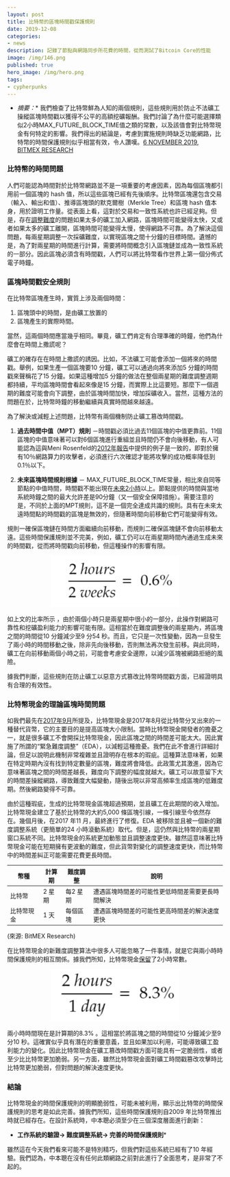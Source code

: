 ```yaml
---
layout: post
title: 比特幣的區塊時間戳保護規則
date: 2019-12-08
categories:
- news
description: 記錄了節點與網路同步所花費的時間，從而測試了Bitcoin Core的性能
image: /img/146.png
published: true
hero_image: /img/hero.png
tags:
- cypherpunks
---
```


* *摘要：** 我們檢查了比特幣鮮為人知的兩個規則，這些規則用於防止不法礦工操縱區塊時間戳以獲得不公平的高額挖礦報酬。我們討論了為什麼可能選擇類似2小時MAX_FUTURE_BLOCK_TIME值之類的常數，以及該值會對比特幣現金有何特定的影響。我們得出的結論是，考慮到實施規則時缺乏功能網路，比特幣的時間保護規則似乎相當有效，令人讚嘆。[6 NOVEMBER 2019](https://blog.bitmex.com/zh_cn-bitcoins-block-timestamp-protection-rules/), [BITMEX RESEARCH](https://blog.bitmex.com/author/bitmex-research/)

### 比特幣的時間問題

人們可能認為時間對於比特幣網路並不是一項重要的考慮因素，因為每個區塊都引用前一個區塊的 hash 值，所以這些區塊已經有先後順序。比特幣區塊還包含交易（輸入、輸出和值）、推導區塊頭的默克爾樹（Merkle Tree）和區塊 hash 值本身，用於證明工作量。從表面上看，這對於交易和一致性系統也許已經足夠。但是，存在[調整難度](https://blog.bitmex.com/mining-incentives-part-1-the-difficulty-adjustment-and-mining-profits/)的問題如果太多的礦工加入網路，區塊時間可能變得太快，又或者如果太多的礦工離開，區塊時間可能變得太慢，使得網路不可靠。為了解決這個問題，每兩星期調整一次採礦難度，以實現區塊之間十分鐘的目標時間。遺憾的是，為了對兩星期的時間進行計算，需要將時間概念引入區塊鏈並成為一致性系統的一部分。因此區塊必須含有時間戳，人們可以將比特幣看作世界上第一個分佈式電子時鐘。

### 區塊時間戳安全規則

在比特幣區塊產生時，實質上涉及兩個時間：

1. 區塊頭中的時間，是由礦工放置的
2. 區塊產生的實際時間。

當然，這兩個時間應當幾乎相同。畢竟，礦工們肯定有合理準確的時鐘，他們為什麼會在時間上撒謊呢？

礦工的確存在在時間上撒謊的誘因。比如，不法礦工可能會添加一個將來的時間戳。舉例，如果生產一個區塊要10 分鐘，礦工可以通過向將來添加5 分鐘的時間戳來聲稱花了15 分鐘。如果這種增加5 分鐘的做法在整個兩星期的難度調整週期都持續，平均區塊時間會看起來像是15 分鐘，而實際上比這要短。那麼下一個週期的難度可能會向下調整，由於區塊時間加快，增加採礦收入。當然，這種方法的問題在於，比特幣時鐘的移動繼續與真實時間越來越遠。

為了解決或減輕上述問題，比特幣有兩個機制防止礦工篡改時間戳。

1. **過去時間中值（MPT）規則** －時間戳必須比過去11個區塊的中值更靠前。11個區塊的中值意味著可以對6個區塊進行重組並且時間仍不會向後移動，有人可能認為這與Meni Rosenfeld的[2012年報告](https://bitcoil.co.il/Doublespend.pdf)中提供的例子是一致的，即對於擁有10％網路算力的攻擊者，必須進行六次確認才能將攻擊的成功概率降低到0.1％以下。

1. **未來區塊時間規則根據** － MAX_FUTURE_BLOCK_TIME常量，相比來自同等節點的中值時間，時間戳不能出現在[未來2小時](https://github.com/bitcoin/bitcoin/blob/4daadce36cfe9baa63c4d7d70de027add03a00df/src/chain.h#L22)以上。節點提供的時間與當地系統時鐘之間的最大允許差是90分鐘（又一個安全保障措施）。需要注意的是，不同於上面的MPT規則，這不是一個完全達成共識的規則。具有在未來太遠時間點的時間戳的區塊是無效的，但隨著時間向前移動它們可能變得有效。

規則一確保區塊鏈在時間方面繼續向前移動，而規則二確保區塊鏈不會向前移動太遠。這些時間保護規則並不完美，例如，礦工仍可以在兩星期時間內通過生成未來的時間戳，從而將時間戳向前移動，但這種操作的影響有限。

<div align="center"><img width="300" src="/img/144.png"/></div>

如上文的比率所示 ，由於兩個小時只是兩星期中很小的一部分，此操作對網路可靠性和挖礦盈利能力的影響可能有限。這相當於在難度調整後的兩星期內，將區塊之間的時間從10 分鐘減少至9 分54 秒。而且，它只是一次性變動，因為一旦發生了兩小時的時間移動之後，除非先向後移動，否則無法再次發生前移。與此同時，礦工在向前移動兩個小時之前，可能會考慮安全邊際，以減少區塊被網路拒絕的風險。

據我們判斷，這些規則在防止礦工以惡意方式篡改比特幣時間戳方面，已經證明具有合理的有效性。

### 比特幣現金的理論區塊時間問題

如我們最先在[2017年9月](https://blog.bitmex.com/bitcoin-cash-potential-price-implications-of-investment-flow-data-2/)所提及，比特幣現金是2017年8月從比特幣分叉出來的一種替代貨幣，它的主要目的是提高區塊大小限制。當時比特幣現金開發者的擔憂之一，就是很多礦工不會開採比特幣現金，因此區塊之間的時間差可能太大。因此實施了所謂的“緊急難度調整”（EDA），以減輕這種擔憂。我們在此不會進行詳細討論，但足以說明此機制非常複雜並且證明存在根本的瑕疵。這種算法意味著，如果在特定時期內沒有找到特定數量的區塊，難度將會降低。此政策尤其激進，因為它意味著區塊之間的時間差越長，難度向下調整的幅度就越大。礦工可以故意留下大的時間差操縱網路，導致難度大幅變動，隨後出現以非常高頻率生成區塊的低難度期。然後網路變得不可靠。

由於這種瑕疵，生成的比特幣現金區塊超過預期，並且礦工在此期間的收入增加。比特幣現金建立了基於比特幣的大約5,000 條區塊引線，一條引線至今依然存在。幾個月後，在2017 年11 月，最終進行了修復。EDA 被移除並且被一個新的難度調整系統（更簡單的24 小時滾動系統）取代。但是，這仍然與比特幣的兩星期窗口系統不同。比特幣現金的系統更加動態並且調整速度更快。雖然這意味著比特幣現金可能在短期擁有更波動的難度，但此貨幣對變化的調整速度更快，而比特幣中的時間差糾正可能需要花費更長時間。

|**幣種**|**計算期**|**難度調整**|**說明**|
| --- | --- | --- | --- |
|比特幣|2 星期|每2 星期|遭遇區塊時間差的可能性更低時間差需要更長時間解決|
|比特幣現金|1 天|每個區塊|遭遇區塊時間差的可能性更高時間差的解決速度更快|

(來源: BitMEX Research)

在比特幣現金的新難度調整算法中很多人可能忽略了一件事情，就是它與兩小時時間保護規則的相互關係。據我們所知，比特幣現金[保留](https://github.com/Bitcoin-ABC/bitcoin-abc/blob/master/src/chain.h)了2小時常數。

<div align="center"><img width="300" src="/img/145.png"/></div>

兩小時時間現在是計算期的8.3% 。這相當於將區塊之間的時間從10 分鐘減少至9 分10 秒。這確實似乎具有潛在的重要意義，並且如果加以利用，可能導致礦工盈利能力的變化。因此比特幣現金在礦工篡改時間戳方面可能具有一定脆弱性，或者至少比比特幣更加脆弱。另一方面，雖然比特幣現金面對礦工時間戳篡改攻擊時比比特幣更加脆弱，但對問題的解決速度更快。

### 結論

比特幣現金的時間保護規則的明顯脆弱性，可能未被利用，顯示出比特幣的時間保護規則的思考是如此完善。據我們所知，這些時間保護規則自2009 年比特幣推出時就已經存在。在設計系統時，中本聰必須至少在三個深度層面進行創新：

* **工作系統的驗證→ 難度調整系統→ 完善的時間保護規則***

雖然這在今天我們看來可能不是特別精巧，但我們對這些系統已經有了10 年經驗。我們認為，中本聰在沒有任何此類網路之前對此進行了全面思考，是非常了不起的。
